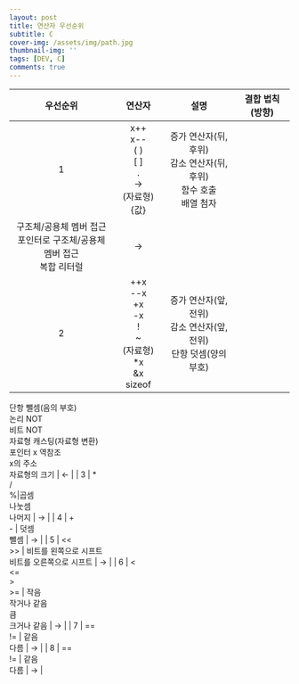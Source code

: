 ```yaml
---
layout: post
title: 연산자 우선순위
subtitle: C
cover-img: /assets/img/path.jpg
thumbnail-img: ''
tags: [DEV, C]
comments: true
---
```


| 우선순위 | 연산자 | 설명 | 결합 법칙(방향) |
|:---:|:---:|:---:|:---:|
| 1 | x++<br/>x--<br/>( )<br/>[ ]<br/>.<br/>-><br/>(자료형){값} | 증가 연산자(뒤, 후위)<br/>감소 연산자(뒤, 후위)<br/>함수 호출<br/>배열 첨자<br/>
구조체/공용체 멤버 접근<br/>포인터로 구조체/공용체 멤버 접근<br/>복합 리터럴 | → |
| 2 | ++x<br/>--x<br/>+x<br/>-x<br/>!<br/>~<br/>(자료형)<br/>*x<br/>&x<br/>sizeof | 증가 연산자(앞, 전위)<br/>감소 연산자(앞, 전위)<br/>단항 덧셈(양의 부호)<br/>
단항 뺄셈(음의 부호)<br/>논리 NOT<br/>비트 NOT<br/>자료형 캐스팅(자료형 변환)<br/>
포인터 x 역참조<br/>x의 주소<br/>자료형의 크기 | ← |
| 3 | *<br/>/<br/>%|곱셈<br/>나눗셈<br/>나머지 | → |
| 4 | +<br/>- | 덧셈<br/>뺄셈 | → |
| 5 | <<<br/>>> | 비트를 왼쪽으로 시프트<br/>비트를 오른쪽으로 시프트 | → |
| 6 | <<br/><=<br/>><br/>>= | 작음<br/>작거나 같음<br/>큼<br/>크거나 같음 | → |
| 7 | ==<br/>!= | 같음<br/>다름 | → |
| 8 | ==<br/>!= | 같음<br/>다름 | → |
